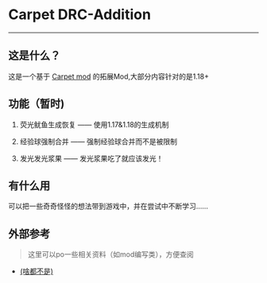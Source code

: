 
# Carpet DRC-Addition
___
## 这是什么？
这是一个基于 [Carpet mod](https://github.com/gnembon/fabric-carpet) 的拓展Mod,大部分内容针对的是1.18+

## 功能（暂时)

1. 荧光鱿鱼生成恢复 —— 使用1.17&1.18的生成机制


2. 经验球强制合并 —— 强制经验球合并而不是被限制   


3. 发光发光浆果 —— 发光浆果吃了就应该发光！

## 有什么用
可以把一些奇奇怪怪的想法带到游戏中，并在尝试中不断学习……

## 外部参考
> 这里可以po一些相关资料（如mod编写类），方便查阅

* [(啥都不是)]()
